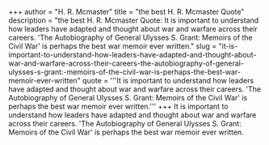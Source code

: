 +++
author = "H. R. Mcmaster"
title = "the best H. R. Mcmaster Quote"
description = "the best H. R. Mcmaster Quote: It is important to understand how leaders have adapted and thought about war and warfare across their careers. 'The Autobiography of General Ulysses S. Grant: Memoirs of the Civil War' is perhaps the best war memoir ever written."
slug = "it-is-important-to-understand-how-leaders-have-adapted-and-thought-about-war-and-warfare-across-their-careers-the-autobiography-of-general-ulysses-s-grant:-memoirs-of-the-civil-war-is-perhaps-the-best-war-memoir-ever-written"
quote = '''It is important to understand how leaders have adapted and thought about war and warfare across their careers. 'The Autobiography of General Ulysses S. Grant: Memoirs of the Civil War' is perhaps the best war memoir ever written.'''
+++
It is important to understand how leaders have adapted and thought about war and warfare across their careers. 'The Autobiography of General Ulysses S. Grant: Memoirs of the Civil War' is perhaps the best war memoir ever written.
